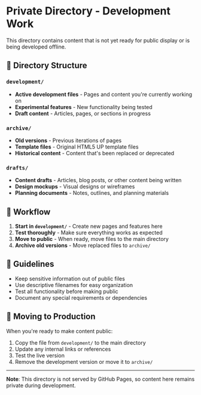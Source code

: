 # Private Directory - Development Work

This directory contains content that is not yet ready for public display or is being developed offline.

## 📁 Directory Structure

### `development/`
- **Active development files** - Pages and content you're currently working on
- **Experimental features** - New functionality being tested
- **Draft content** - Articles, pages, or sections in progress

### `archive/`
- **Old versions** - Previous iterations of pages
- **Template files** - Original HTML5 UP template files
- **Historical content** - Content that's been replaced or deprecated

### `drafts/`
- **Content drafts** - Articles, blog posts, or other content being written
- **Design mockups** - Visual designs or wireframes
- **Planning documents** - Notes, outlines, and planning materials

## 🔄 Workflow

1. **Start in `development/`** - Create new pages and features here
2. **Test thoroughly** - Make sure everything works as expected
3. **Move to public** - When ready, move files to the main directory
4. **Archive old versions** - Move replaced files to `archive/`

## 📝 Guidelines

- Keep sensitive information out of public files
- Use descriptive filenames for easy organization
- Test all functionality before making public
- Document any special requirements or dependencies

## 🚀 Moving to Production

When you're ready to make content public:

1. Copy the file from `development/` to the main directory
2. Update any internal links or references
3. Test the live version
4. Remove the development version or move it to `archive/`

---

**Note**: This directory is not served by GitHub Pages, so content here remains private during development. 